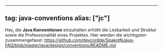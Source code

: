 
---
tag: java-conventions
alias: ["jc"]
---

Hey, die **Java Konventionen** einzuhalten erhöht die Lesbarkeit und Struktur sowie die Professionalität eines Projektes.
Hier werden die wichtigsten zusammengefasst: <https://github.com/devcordde/SpakotNJava-FAQ/blob/master/java/design/conventions/README.md>
